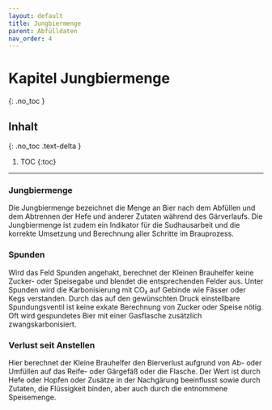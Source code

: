 ```yaml
---
layout: default
title: Jungbiermenge
parent: Abfülldaten
nav_order: 4
---
```


# Kapitel Jungbiermenge
{: .no_toc }

## Inhalt
{: .no_toc .text-delta }

1. TOC
{:toc}

---

### Jungbiermenge
Die Jungbiermenge bezeichnet die Menge an Bier nach dem Abfüllen und dem Abtrennen der Hefe und anderer Zutaten während des Gärverlaufs.
Die Jungbiermenge ist zudem ein Indikator für die Sudhausarbeit und die korrekte Umsetzung und Berechnung aller Schritte im Brauprozess.

### Spunden
Wird das Feld Spunden angehakt, berechnet der Kleinen Brauhelfer keine Zucker- oder Speisegabe und blendet die entsprechenden Felder aus.
Unter Spunden wird die Karbonisierung mit CO₂ auf Gebinde wie Fässer oder Kegs verstanden.
Durch das auf den gewünschten Druck einstellbare Spundungsventil ist keine exkate Berechnung von Zucker oder Speise nötig. Oft wird gespundetes Bier mit einer Gasflasche zusätzlich zwangskarbonisiert.

### Verlust seit Anstellen
Hier berechnet der Kleine Brauhelfer den Bierverlust aufgrund von Ab- oder Umfüllen auf das Reife- oder Gärgefäß oder die Flasche.
Der Wert ist durch Hefe oder Hopfen oder Zusätze in der Nachgärung beeinflusst sowie durch Zutaten, die Flüssigkeit binden, aber auch durch die entnommene Speisemenge.